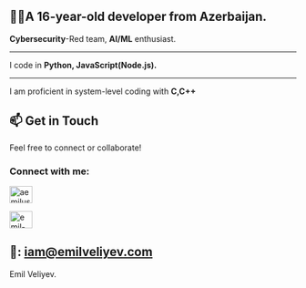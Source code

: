 ## 🧑‍💻A 16-year-old developer from Azerbaijan.

**Cybersecurity**-Red team, **AI/ML** enthusiast.

---

I code in **Python, JavaScript(Node.js).**

---

I am proficient in system-level coding with **C,C++**

## 📫 Get in Touch

Feel free to connect or collaborate!

<h3 align="left">Connect with me:</h3>
<p align="left">
<a href="https://instagram.com/aemilusv" target="blank"><img align="center" src="https://raw.githubusercontent.com/rahuldkjain/github-profile-readme-generator/master/src/images/icons/Social/instagram.svg" alt="aemilusv" height="30" width="40" /></a>
</p>
<p align="left">
<a href="https://linkedin.com/in/emil-v-617303375" target="blank"><img align="center" src="https://raw.githubusercontent.com/rahuldkjain/github-profile-readme-generator/master/src/images/icons/Social/linked-in-alt.svg" alt="emil-v-617303375" height="30" width="40" /></a>
</p>

**📨: iam@emilveliyev.com**
---

Emil Veliyev.
